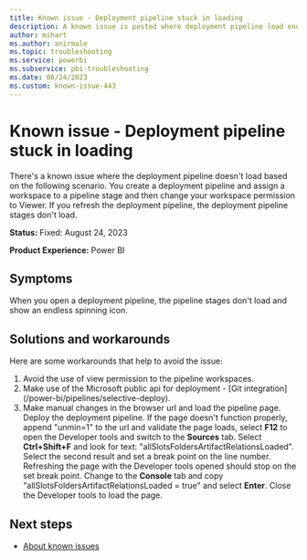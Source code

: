 ```yaml
---
title: Known issue - Deployment pipeline stuck in loading
description: A known issue is posted where deployment pipeline load endless once user is assigned 'viewer' permission on workspace.
author: mihart
ms.author: anirmale
ms.topic: troubleshooting  
ms.service: powerbi
ms.subservice: pbi-troubleshooting 
ms.date: 08/24/2023
ms.custom: known-issue-443
---
```


# Known issue - Deployment pipeline stuck in loading

There's a known issue where the deployment pipeline doesn't load based on the following scenario. You create a deployment pipeline and assign a workspace to a pipeline stage and then change your workspace permission to Viewer. If you refresh the deployment pipeline, the deployment pipeline stages don't load.

**Status:** Fixed: August 24, 2023

**Product Experience:** Power BI

## Symptoms

When you open a deployment pipeline, the pipeline stages don't load and show an endless spinning icon.

## Solutions and workarounds

Here are some workarounds that help to avoid the issue:

1. Avoid the use of view permission to the pipeline workspaces.
2. Make use of the Microsoft public api for deployment - [Git integration] (/power-bi/pipelines/selective-deploy).
3. Make manual changes in the browser url and load the pipeline page. Deploy the deployment pipeline. If the page doesn't function properly, append "unmin=1" to the url and validate the page loads, select **F12** to open the Developer tools and switch to the **Sources** tab. Select **Ctrl+Shift+F** and look for text: "allSlotsFoldersArtifactRelationsLoaded". Select the second result and set a break point on the line number. Refreshing the page with the Developer tools opened should stop on the set break point. Change to the **Console** tab and copy "allSlotsFoldersArtifactRelationsLoaded = true" and select **Enter**. Close the Developer tools to load the page.

## Next steps

- [About known issues](https://support.fabric.microsoft.com/known-issues)
